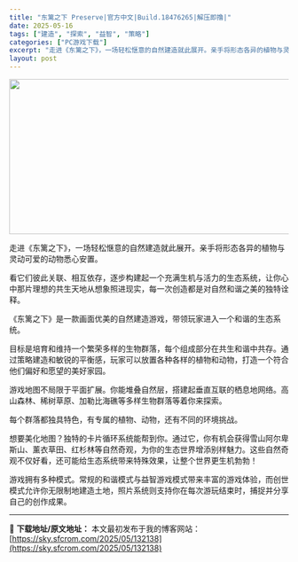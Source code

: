 ```yaml
---
title: "东篱之下 Preserve|官方中文|Build.18476265|解压即撸|"
date: 2025-05-16
tags: ["建造", "探索", "益智", "策略"]
categories: ["PC游戏下载"]
excerpt: "走进《东篱之下》，一场轻松惬意的自然建造就此展开。亲手将形态各异的植物与灵动可爱的动物悉心安置。 看它们彼此关联、相互依存，逐步构建起一个充满生机与活力的生态系统，让你心中那片理想的共生天地从想象照进现实，每一次创造都是对自然和谐之美的独特诠释。 《东篱之下》是一款画面优美的自然建造游戏，带领玩家进&hellip;"
layout: post
---
```


<img class="aligncenter size-full wp-image-132103" src="https://sky.sfcrom.com/wp-content/uploads/2025/05/2025051606343178.webp" alt="" width="600" height="280" />

走进《东篱之下》，一场轻松惬意的自然建造就此展开。亲手将形态各异的植物与灵动可爱的动物悉心安置。

看它们彼此关联、相互依存，逐步构建起一个充满生机与活力的生态系统，让你心中那片理想的共生天地从想象照进现实，每一次创造都是对自然和谐之美的独特诠释。

《东篱之下》是一款画面优美的自然建造游戏，带领玩家进入一个和谐的生态系统。

目标是培育和维持一个繁荣多样的生物群落，每个组成部分在共生和谐中共存。通过策略建造和敏锐的平衡感，玩家可以放置各种各样的植物和动物，打造一个符合他们偏好和愿望的美好家园。

游戏地图不局限于平面扩展。你能堆叠自然层，搭建起垂直互联的栖息地网络。高山森林、稀树草原、加勒比海礁等多样生物群落等着你来探索。

每个群落都独具特色，有专属的植物、动物，还有不同的环境挑战。

想要美化地图？独特的卡片循环系统能帮到你。通过它，你有机会获得雪山阿尔卑斯山、薰衣草田、红杉林等自然奇观，为你的生态世界增添别样魅力。这些自然奇观不仅好看，还可能给生态系统带来特殊效果，让整个世界更生机勃勃！

游戏拥有多种模式。常规的和谐模式与益智游戏模式带来丰富的游戏体验，而创世模式允许你无限制地建造土地，照片系统则支持你在每次游玩结束时，捕捉并分享自己的创作成果。

---
📖 **下载地址/原文地址：** 本文最初发布于我的博客网站：[https://sky.sfcrom.com/2025/05/132138](https://sky.sfcrom.com/2025/05/132138)
